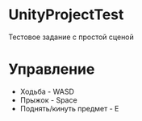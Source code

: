 # UnityProjectTest
Тестовое задание с простой сценой
# Управление
- Ходьба - WASD
- Прыжок - Space
- Поднять/кинуть предмет - E
